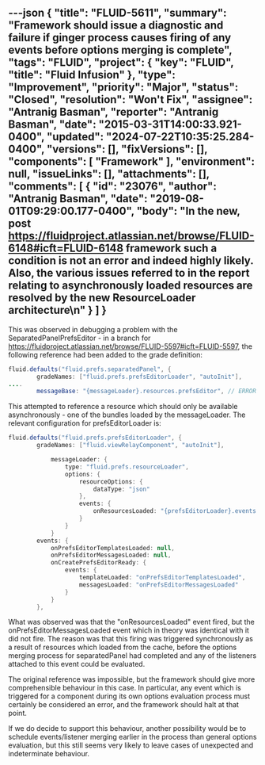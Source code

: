 ---json
{
  "title": "FLUID-5611",
  "summary": "Framework should issue a diagnostic and failure if ginger process causes firing of any events before options merging is complete",
  "tags": "FLUID",
  "project": {
    "key": "FLUID",
    "title": "Fluid Infusion"
  },
  "type": "Improvement",
  "priority": "Major",
  "status": "Closed",
  "resolution": "Won't Fix",
  "assignee": "Antranig Basman",
  "reporter": "Antranig Basman",
  "date": "2015-03-31T14:00:33.921-0400",
  "updated": "2024-07-22T10:35:25.284-0400",
  "versions": [],
  "fixVersions": [],
  "components": [
    "Framework"
  ],
  "environment": null,
  "issueLinks": [],
  "attachments": [],
  "comments": [
    {
      "id": "23076",
      "author": "Antranig Basman",
      "date": "2019-08-01T09:29:00.177-0400",
      "body": "In the new, post <https://fluidproject.atlassian.net/browse/FLUID-6148#icft=FLUID-6148> framework such a condition is not an error and indeed highly likely. Also, the various issues referred to in the report relating to asynchronously loaded resources are resolved by the new ResourceLoader architecture\n"
    }
  ]
}
---
This was observed in debugging a problem with the SeparatedPanelPrefsEditor - in a branch for <https://fluidproject.atlassian.net/browse/FLUID-5597#icft=FLUID-5597>, the following reference had been added to the grade definition:

```java
fluid.defaults("fluid.prefs.separatedPanel", {
        gradeNames: ["fluid.prefs.prefsEditorLoader", "autoInit"],
....
        messageBase: "{messageLoader}.resources.prefsEditor", // ERROR here
```

This attempted to reference a resource which should only be available asynchronously - one of the bundles loaded by the messageLoader. The relevant configuration for prefsEditorLoader is:

```java
fluid.defaults("fluid.prefs.prefsEditorLoader", {
        gradeNames: ["fluid.viewRelayComponent", "autoInit"],

            messageLoader: {
                type: "fluid.prefs.resourceLoader",
                options: {
                    resourceOptions: {
                        dataType: "json"
                    },
                    events: {
                        onResourcesLoaded: "{prefsEditorLoader}.events.onPrefsEditorMessagesLoaded"
                    }
                }
            }
        events: {
            onPrefsEditorTemplatesLoaded: null,
            onPrefsEditorMessagesLoaded: null,
            onCreatePrefsEditorReady: {
                events: {
                    templateLoaded: "onPrefsEditorTemplatesLoaded",
                    messagesLoaded: "onPrefsEditorMessagesLoaded"
                }
            }
        },
```

What was observed was that the "onResourcesLoaded" event fired, but the onPrefsEditorMessagesLoaded event which in theory was identical with it did not fire. The reason was that this firing was triggered synchronously as a result of resources which loaded from the cache, before the options merging process for separatedPanel had completed and any of the listeners attached to this event could be evaluated.

The original reference was impossible, but the framework should give more comprehensible behaviour in this case. In particular, any event which is triggered for a component during its own options evaluation process must certainly be considered an error, and the framework should halt at that point.

If we do decide to support this behaviour, another possibility would be to schedule events/listener merging earlier in the process than general options evaluation, but this still seems very likely to leave cases of unexpected and indeterminate behaviour.

        
